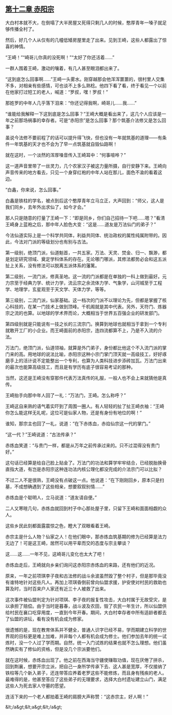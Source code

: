 ## [第十二章 赤阳宗](https://www.xxbiquge.com/11_11207/8809846.html)


  大白村本就不大，在倒塌了大半房屋又死得只剩几人的时候，憨厚青年一嗓子就足够传播全村了。

  然后，好几个人从仅有的几幢低矮房屋里走了出来。见到王崎，这些人都露出了惊喜的神情。

  “王崎！”“崎哥儿你真的没死啊！”“太好了你还活着……”

  一群人围着王崎，激动的嚷着，有几人甚至眼泪都出来了。

  “这到底怎么回事啊……”王崎一头雾水。刚穿越那会他浑浑噩噩的，很村里人交集不多，对相亲有些感情，可也谈不上多么熟稔。他四下看了看，终于看见一个以前在他家打过短工的老人，喊道：“罗叔，嘿！罗叔！”

  那姓罗的中年人几乎落下泪来：“你还记得我啊，崎哥儿……我……”

  “谁能给我解释一下这到底是怎么回事？”王崎大概是看出来了，这几个人应该是一年之前那场祸事的幸存者。可是“赤阳宗”是怎么回事？那个筑基介法修又是怎么回事？

  虽说今法修不要前程了的话可以提升得飞快，但也没有一年就筑基的道理——有条件一年筑基的天才也不会为了早一点筑基就自毁仙路啊！

  就在这时，一个淡然的浑厚嗓音传入王崎耳中：“何事喧哗？”

  这一道声音里带了一丝灵力，几个农家汉子被这力量所摄，自行安静下来。王崎向声音传来的地方看去，只见一个身穿红袍的中年人站在那儿，面色不渝的看着这边。

  “白鑫，你来说，怎么回事。”

  白鑫是铁柱的学名，被点到后这个憨厚青年立马立正，大声回到：“师父，这人是我们同乡，去年外出求仙了，如今才会。”

  那人只是随意的打量了王崎一下：“即是同乡，你们自己招待一下吧……嗯？”看清王崎身上蓝袍之后，那中年人脸色大变：“这是……道友是万法仙门的弟子？”

  今法仙道实际上是一个科学共同体，利益共同体、统治政权的属性纯属附带的。因此，今法对门派的等级划分也有别与古法。

  第一级别，绝顶门派，仙道魁首，一共五家。万法、天灵、焚金、归一、飘渺，都是划定研究领域、奠定学科体系的存在。无论哪门哪派，其修法都势必会和这五派扯上关系，没有修法可以脱离五派体系的藩篱。

  第二级别，一流门派，修真圣地。这一流的门派都是在单独的一科上做到最好。元力宗至于经典力学、统计力学，流云宗之余流体力学、气象学，山河城至于工程学、地理学，玄星观至于天文学、天体力学，等等。

  第三级别，二流门派，仙家基础。这一档次的门派不以理论为先，但都是掌握了核心科技的，在某一门技术上做到顶峰。千机阁就是其中代表。另外，天符门、炼器宗之流的也算。以地球的学术界而论，大概相当于世界五百强企业的研发部门。

  第四级别就是只能说有一技之长的三流宗门。换算到地球也就相当于拿到一个专利就敢开工厂的小企业。而王崎面前的赤阳宗，连四流都算不上，乃是不入流的介法。

  万法门，绝顶门派，仙道领袖，就算是外门弟子，身份都比他这个不入流门派的掌门来的高。用地球的说法比喻，赤阳宗这种小宗门掌门顶天就一高级技工，好好琢磨手上的活计说不定能整出一个专利，也算为人类科技进步添砖加瓦。万法门出来的最次也能算高级技工，而且是有学历有底子很容易考证的那种。

  当然，这还是王崎没有穿那件代表万法真传的礼服，一般人也不会上来就猜他是真传。

  王崎抬手向那中年人回了一礼：“万法门，王崎。怎么称呼？”

  王崎这自来熟的语气着实吓到了周围一圈人。有人轻轻的扯了扯王崎衣袖：“王崎你怎么能这样无礼呢，这位可是仙家人物，还是有身份有地位的啊！”

  谁知，那宗主也回了一礼，说道：“在下赤炼血，赤焰仙宗这一代的掌门。”

  “这一代？”王崎说道：“古法传承？”

  赤炼血笑道：“与贵门一样，都是从万年之前传承过来的。只不过混得没有贵门好。”

  这句话已经算是给自己脸上贴金了。万法门的功法和算学牢牢结合，已经脱胎换骨直指大道，有岂是赤阳宗这种连功法内核公理化都没完成的介法宗门可以比拟？

  不过二人不是很熟，王崎没有点破这一点。他说道：“在下刚刚回乡，原本只是扫墓，不成想确遇到了这些相亲，想要叙叙别情……”

  赤炼血是个聪明人，立马说道：“道友请自便。”

  二人又寒暄几句，赤炼血就回到村子中心那处屋子里，只留下王崎和面面相觑的众人。

  这些乡民此刻都面露震惊之色，瞪大了双眼看着王崎。

  赤宗主是什么人物？仙家之人！在他们眼中，那赤炼血筑基期的修为已经算是法力无边了！可是这王崎，居然可以用平辈而交的态度与宗主攀谈？

  这……这……一年不见，这崎哥儿变化也太大了吧！

  赤炼血走后，王崎就向乡亲们询问这赤阳宗赤炼血的来路，还有他们的近况。

  原来，一年之前项琪李子夜和古法修的战斗余波虽然毁了整个村子，但是那毕竟没有谁特地针对这些凡人。再加上项琪昏倒前曾向仙盟求援，护安使对村民的救助也算及时，当时百来户人家还有近三十人被救了出来。

  这次事件被仙盟判定为针对项琪、李子夜的报复性攻击，大白村属于无故受灾，是以承担了赔偿。由于当时是暮春，战斗波及农田，毁了农民一年生计，所以仙盟供给村民在襄口吃穿用度，一直到今年开春。期间，大白村幸存者中所有适龄者都去了仙盟的讲坛，看有没有机会成为修家。

  很遗憾的是，现在教育体系并不健全，普通人识字已经不易，学而期建立科学的世界观的目标更是难上加难，并非每个人都有机会成为修士。他们参加去年的统一试炼时，没一个人过了学而期。自然，统一入门试炼的结果也就不怎么理想。他们虽然确实有了修仙的资格，但是没几个宗派要他们。

  就在这时候，赤炼血出现了。他之前在西海当守疆使赚取功值，现在厌倦了拼杀，回到荆襄，想要开宗立派，把自己一身所学传承下去、这人甚是宽厚，不仅接纳了铁柱等几个新入弟子，还连带答应养着老罗这些不能修炼，而且身有残疾的老人。最难得的是，他甚至答应了这些弟子的无理要求，选择大白村遗址建立山门，满足这些人为死去家人守墓的愿望。

  连活下来的一个老人都拍着王崎的肩膀大声称赞：“这赤宗主，好人啊！”

  &amp;lt;/a&amp;gt;&amp;lt;a&amp;gt;&amp;lt;/a&amp;gt;
